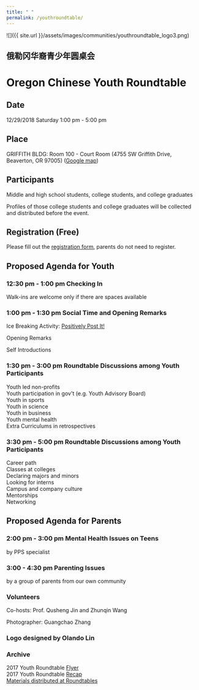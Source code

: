 ```yaml
---
title: " "
permalink: /youthroundtable/
---
```


![]({{ site.url }}/assets/images/communities/youthroundtable_logo3.png)

## 俄勒冈华裔青少年圆桌会
# Oregon Chinese Youth Roundtable

## Date
12/29/2018 Saturday 1:00 pm - 5:00 pm

## Place
GRIFFITH BLDG: Room 100 - Court Room (4755 SW Griffith Drive, Beaverton, OR 97005) ([Google map](https://goo.gl/maps/8CKG6jYK3a82))

## Participants

Middle and high school students, college students, and college graduates

Profiles of those college students and college graduates will be collected and distributed before the event.

## Registration (Free)

Please fill out the [registration form](https://docs.google.com/forms/d/e/1FAIpQLSe3US3y88Gut91Fc1zL7OabBz-XI-JRAlOepgQqNvGKtvSaFQ/viewform?vc=0&c=0&w=1), parents do not need to register.

## Proposed Agenda for Youth

### 12:30 pm - 1:00 pm Checking In

Walk-ins are welcome only if there are spaces available

### 1:00 pm - 1:30 pm Social Time and Opening Remarks

Ice Breaking Activity: [Positively Post It!](https://www.facebook.com/Positively-Post-It-1527356444166258/)

Opening Remarks

Self Introductions

### 1:30 pm - 3:00 pm Roundtable Discussions among Youth Participants

Youth led non-profits  
Youth participation in gov't (e.g. Youth Advisory Board)  
Youth in sports  
Youth in science  
Youth in business  
Youth mental health  
Extra Curriculums in retrospectives  

### 3:30 pm - 5:00 pm Roundtable Discussions among Youth Participants

Career path  
Classes at colleges  
Declaring majors and minors  
Looking for interns  
Campus and company culture  
Mentorships  
Networking  

## Proposed Agenda for Parents

### 2:00 pm - 3:00 pm Mental Health Issues on Teens  

by PPS specialist  

### 3:00 - 4:30 pm Parenting Issues

by a group of parents from our own community  

### Volunteers

Co-hosts: Prof. Qusheng Jin and Zhunqin Wang

Photographer: Guangchao Zhang

### Logo designed by Olando Lin

### Archive

2017 Youth Roundtable [Flyer](/assets/pdf/youth-roundtable-2017.pdf)  
2017 Youth Roundtable [Recap](http://pdxchinese.org/youth-roundtable-2017-recap/)  
[Materials distributed at Roundtables](http://pdxchinese.org/resources/benefits_resources/roundtable/)
